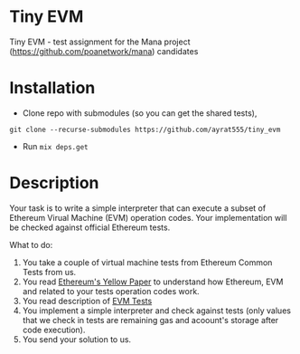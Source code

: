 # Tiny EVM

Tiny EVM - test assignment for the Mana project (https://github.com/poanetwork/mana) candidates

# Installation

* Clone repo with submodules (so you can get the shared tests),

```
git clone --recurse-submodules https://github.com/ayrat555/tiny_evm
```

* Run `mix deps.get`

# Description

Your task is to write a simple interpreter that can execute a subset of Ethereum Virual Machine (EVM) operation codes. Your implementation will be checked against official Ethereum tests.

What to do:

1. You take a couple of virtual machine tests from Ethereum Common Tests from us.
2. You read [Ethereum's Yellow Paper](https://ethereum.github.io/yellowpaper/paper.pdf) to understand how Ethereum, EVM and related to your tests operation codes work.
3. You read description of [EVM Tests](http://ethereum-tests.readthedocs.io/en/latest/test_types/vm_tests.html)
4. You implement a simple interpreter and check against tests (only values that we check in tests are remaining gas and acoount's storage after code execution).
5. You send your solution to us.
